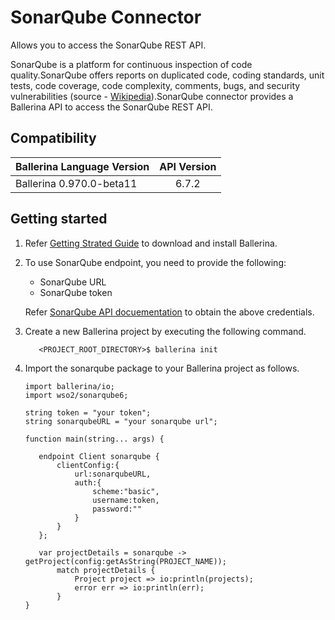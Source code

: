 # SonarQube Connector

Allows you to access the SonarQube REST API.


SonarQube is a platform for continuous inspection of code quality.SonarQube offers reports on duplicated code, coding standards, unit tests, code coverage, code complexity, comments, bugs, and security vulnerabilities
(source - [Wikipedia](https://en.wikipedia.org/wiki/SonarQube)).SonarQube connector provides a Ballerina API to access the SonarQube REST API.

## Compatibility

| Ballerina Language Version                              | API Version
| ---------------------------------------------| :--------------:
| Ballerina 0.970.0-beta11                             | 6.7.2

## Getting started

1.  Refer [Getting Strated Guide](https://stage.ballerina.io/learn/getting-started/) to download and install Ballerina.
2.  To use SonarQube endpoint, you need to provide the following:

       - SonarQube URL
       - SonarQube token
    
       Refer [SonarQube API docuementation](https://docs.sonarqube.org/display/SONAR/User+Token) to obtain the above credentials.

4. Create a new Ballerina project by executing the following command.

    ```shell
       <PROJECT_ROOT_DIRECTORY>$ ballerina init
    ```

5. Import the sonarqube package to your Ballerina project as follows.

    ```ballerina
    import ballerina/io;
    import wso2/sonarqube6;
    
    string token = "your token";
    string sonarqubeURL = "your sonarqube url";
    
    function main(string... args) {
    
       endpoint Client sonarqube {
           clientConfig:{
               url:sonarqubeURL,
               auth:{
                   scheme:"basic",
                   username:token,
                   password:""
               }
           }
       };
       
       var projectDetails = sonarqube -> getProject(config:getAsString(PROJECT_NAME));
           match projectDetails {
               Project project => io:println(projects);
               error err => io:println(err);
           }
    }
```